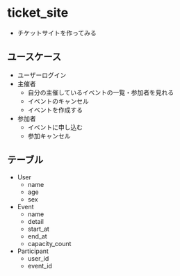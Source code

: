 # ticket_site
* チケットサイトを作ってみる

## ユースケース
* ユーザーログイン
* 主催者
  * 自分の主催しているイベントの一覧・参加者を見れる
  * イベントのキャンセル
  * イベントを作成する
* 参加者
  * イベントに申し込む
  * 参加キャンセル
  
## テーブル
* User
  - name
  - age
  - sex
* Event
  - name
  - detail
  - start_at
  - end_at
  - capacity_count
* Participant
  - user_id
  - event_id
